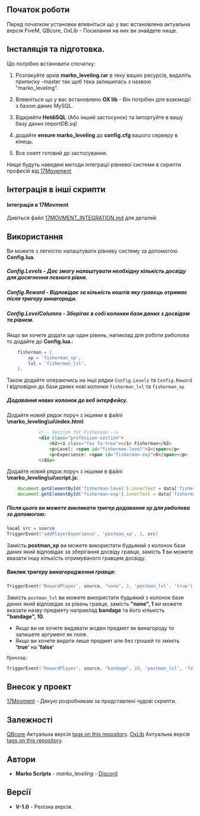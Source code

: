 ## Початок роботи

Перед початком установки впевніться що у вас встановлена актуальна версія FiveM, QBcore, OxLib - Посилання на них ви знайдете нище.

## Інсталяція та підготовка.

Що потрібно встановити спочатку:

1. Розпакуйте архів **marko_leveling.rar** в теку ваших ресурсів, видаліть приписку -master так щоб тека залишилась з назвою "marko_leveling".

2. Впевніться що у вас встановлено **OX lib** - Він потрібен для взаємодії з базою даних MySQL.

3. Відкрийти **HeldiSQL** (Або інший застосунок) та імпортуйте в вашу базу даних importDB.sql

4. додайте **ensure marko_leveling** до **config.cfg** вашого серверу в кінець.

5. Все скипт готовий до застосування.

Нище будуть наведені методи інтеграції рівневої системи в скрипти професій від [17Movement](https://discord.gg/wjZe8cKf)


## Інтеграція в інші скрипти

#### Інтеграція в 17Movment
Дивіться файл [17MOVMENT_INTEGRATION.md](17MOVMENT_INTEGRATION.md) для деталей.


## Використання

Ви можете з легкістю налаштувати рівневу систему за допомогою **Config.lua**.

##### **Config.Levels** - Дає змогу налаштувати необхідну кількість досвіду для досягнення певного рівня.

##### **Config.Reward** - Відповідає за кількість коштів яку гравець отримає після тригеру винагороди.

##### **Config.LevelColumns** - Зберігає в собі колонки бази даних з досвідом та рівнем.
Якщо ви хочете додати ще один рівень, напиклад для роботи риболова то додайте до **Config.lua**.:
```lua
    fisherman = {
        xp = 'fisherman_xp',
        lvl = 'fisherman_lvl',
    },
```

Також додайте операючись на інші рядки `Config.Levels` та `Config.Reward`
І відповідно до бази даних нові колонки `fisherman_lvl` та `fisherman_xp`

##### Додавання нових колонок до веб інтерфейсу.

Додайте новий рядок поруч з іншими в файлі **\marko_leveling\ui\index.html**:

```html
            <!-- Section for Fisherman -->
            <div class="profession-section">
                <h2><i class="fas fa-tree"></i> Fisherman</h2>
                <p>Level: <span id="fisherman-level">1</span></p>
                <p>Experience: <span id="fisherman-exp">0</span></p>
            </div>
```

Додайте новий рядок поруч з іншими в файлі **\marko_leveling\ui\script.js**:
```js
    document.getElementById('fisherman-level').innerText = data['fisherman_lvl'] || "0";
    document.getElementById('fisherman-exp').innerText = data['fisherman_xp'] || "0";
```

##### Після цього ви можете викликати тригер додавання **xp** для риболова зо допомогою:

```lua
local src = source
TriggerEvent('addPlayerExperience', 'postman_xp', 1, src)
```

Замість **postman_xp** ви можете використати будьякий з колонок бази даних який відповідає за зберігання досвіду гравця, замість **1** ви можете вказати іншу кількість отримуваного гравцем досвіду.

##### Виклик тригеру винагородження гравця:

```lua
TriggerEvent('RewardPlayer', source, "none", 1, 'postman_lvl', 'true')
```

Замість `postman_lvl` ви можете використати будьякий з колонок бази даних який відповідає за рівень гравця, замість **"none", 1** ви можете вказати назву предмету наприклад **bandage** та його кількість **"bandage", 10**.
- Якщо ви не хочете видавати жоден предмет як винагороду то залишете аргумент як none.
- Якщо ви хочете видати лише предмет але без грошей то змініть **'true'** на **'false'**

`Приклад:`
```lua
TriggerEvent('RewardPlayer', source, "bandage", 10, 'postman_lvl', 'false')
```

## Внесок у проект

[17Movment](https://discord.gg/wjZe8cKf) - Дякую розробникам за представлені чудові скрипти.


## Залежності

[QBcore](http://semver.org/) Актуальна версія [tags on this repository](https://github.com/qbcore-framework/qb-core).
[OxLib](http://semver.org/) Актуальна версія [tags on this repository](https://github.com/overextended/ox_lib).


## Автори

* **Marko Scripts** - *marko_leveling* - [Discord](https://discord.gg/ptUTdGWtjX)





























## Версії

* **V-1.0** - Релізна версія.